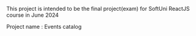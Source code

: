 
This project is intended to be the final project(exam) for SoftUni ReactJS course in June 2024

Project name : Events catalog 
